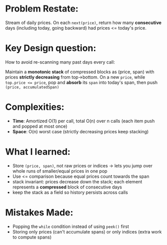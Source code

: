 # Problem Restate:
Stream of daily prices. On each `next(price)`, return how many **consecutive** days (including today, going backward) had prices <= today's price.

# Key Design question:
How to avoid re-scanning many past days every call:

Maintain a **monotonic stack** of compressed blocks as (price, span) with prices **strictly decreasing** from top->bottom.
On a new `price`, while `top.price <= price`, pop and **absorb** its `span` into today's span, then push `(price, accumulatedSpan)`

# Complexities:
- **Time**: Amortized O(1) per call, total O(n) over n calls (each item push and popped at most once)
- **Space**: O(n) worst case (strictly decreasing prices keep stacking)

# What I learned:
- Store `(price, span)`, not raw prices or indices -> lets you jump over whole runs of smaller/equal prices in one pop
- Use <= comparison because equal prices count towards the span
- stack invariant: prices decrease down the stack; each element represents a **compressed** block of consecutive days
- keep the stack as a field so history persists across calls

# Mistakes Made:
- Popping the `while` condition instead of using `peek()` first
- Storing only prices (can't accumulate spans) or only indices (extra work to compute spans)
